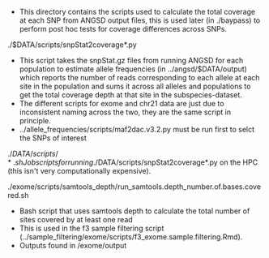 - This directory contains the scripts used to calculate the total coverage at each SNP from ANGSD output files, this is used 
later (in ./baypass) to perform post hoc tests for coverage differences across SNPs.
	
./$DATA/scripts/snpStat2coverage*.py
- This script takes the snpStat.gz files from running ANGSD for each population to estimate allele frequencies (in 
../angsd/$DATA/output) which reports the number of reads corresponding to each allele at each site in the population and sums it 
across all alleles and populations to get the total coverage depth at that site in the subspecies-dataset.
- The different scripts for exome and chr21 data are just due to inconsistent naming across the two, they are the same script 
in principle.
- ../allele_frequencies/scripts/maf2dac.v3.2.py must be run first to selct the SNPs of interest
	
./$DATA/scripts/*.sh
Job scripts for running ./$DATA/scripts/snpStat2coverage*.py on the HPC (this isn't very computationally expensive).

./exome/scripts/samtools_depth/run_samtools.depth_number.of.bases.covered.sh
- Bash script that uses samtools depth to calculate the total number of sites covered by at least one read
- This is used in the f3 sample filtering script (../sample_filtering/exome/scripts/f3_exome.sample.filtering.Rmd).
- Outputs found in /exome/output